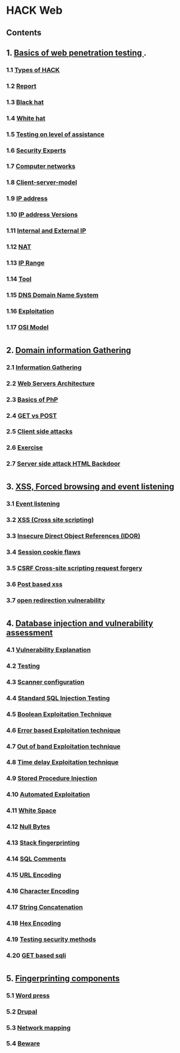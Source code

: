 #
# HACK Web
## Contents
## 1.  [ Basics of web penetration testing ](HACK.md#1.0).
### 1.1 [  Types of HACK ](HACK.md#1.1)
### 1.2 [ Report ](HACK.md#1.2)
### 1.3 [ Black hat ](HACK.md#1.3)
### 1.4 [ White hat ](HACK.md#1.4)
### 1.5 [  Testing on level of assistance ](HACK.md#1.5)
### 1.6 [  Security Experts ](HACK.md#1.6)
### 1.7 [ Computer networks  ](HACK.md#1.7)
### 1.8 [ Client-server-model ](HACK.md#1.8)
### 1.9 [  IP address ](HACK.md#1.9)
### 1.10 [  IP address Versions ](HACK.md#1.10)
### 1.11 [ Internal and External IP ](HACK.md#1.11)
### 1.12 [  NAT ](HACK.md#1.12)
### 1.13 [  IP Range ](HACK.md#1.13)
### 1.14 [ Tool  ](HACK.md#1.14)
### 1.15 [  DNS Domain Name System ](HACK.md#1.15)
### 1.16 [ Exploitation ](HACK.md#1.16)
### 1.17 [  OSI Model ](HACK.md#1.17)
#
## 2. [  Domain information Gathering ](HACK.md#2.0)
### 2.1 [ Information Gathering  ](HACK.md#2.1)
### 2.2 [ Web Servers Architecture ](HACK.md#2.2)
### 2.3 [  Basics of PhP ](HACK.md#2.3)
### 2.4 [  GET vs POST ](HACK.md#2.4)
### 2.5 [ Client side attacks  ](HACK.md#2.5)
### 2.6 [ Exercise  ](HACK.md#2.6)
### 2.7 [ Server side attack HTML Backdoor  ](HACK.md#2.7)
#
## 3. [ XSS, Forced browsing and event listening ](HACK.md#3.0)
### 3.1 [ Event listening ](HACK.md#3.1)
### 3.2 [  XSS (Cross site scripting) ](HACK.md#3.2)
### 3.3 [  Insecure Direct Object References (IDOR) ](HACK.md#3.3)
### 3.4 [  Session cookie flaws ](HACK.md#3.4)
### 3.5 [ CSRF Cross-site scripting request forgery ](HACK.md#3.5)
### 3.6 [ Post based xss ](HACK.md#3.6)
### 3.7 [ open redirection vulnerability ](HACK.md#3.7)
#
## 4. [ Database injection and vulnerability assessment  ](HACK.md#4.0)
### 4.1 [Vulnerability Explanation ](HACK.md#4.1)
### 4.2 [ Testing ](HACK.md#4.2)
### 4.3 [ Scanner configuration ](HACK.md#4.3)
### 4.4 [ Standard SQL Injection Testing ](HACK.md#4.4)
### 4.5 [ Boolean Exploitation Technique ](HACK.md#4.5)
### 4.6 [ Error based Exploitation technique ](HACK.md#4.6)
### 4.7 [  Out of band Exploitation technique](HACK.md#4.7)
### 4.8 [  Time delay Exploitation technique ](HACK.md#4.8)
### 4.9 [  Stored Procedure Injection ](HACK.md#4.9)
### 4.10 [Automated Exploitation ](HACK.md#4.10)
### 4.11 [ White Space ](HACK.md#4.11)
### 4.12 [ Null Bytes ](HACK.md#4.12)
### 4.13 [ Stack fingerprinting ](HACK.md#4.13)
### 4.14 [ SQL Comments ](HACK.md#4.14)
### 4.15 [ URL Encoding ](HACK.md#4.15)
### 4.16 [ Character Encoding ](HACK.md#4.16)
### 4.17 [ String Concatenation ](HACK.md#4.17)
### 4.18 [ Hex Encoding ](HACK.md#4.18)
### 4.19 [ Testing security methods ](HACK.md#4.19)
### 4.20 [ GET based sqli ](HACK.md#4.20)
#
## 5. [  Fingerprinting components ](HACK.md#5.0)
### 5.1 [ Word press ](HACK.md#5.1)
### 5.2 [  Drupal ](HACK.md#5.2)
### 5.3 [  Network mapping ](HACK.md#5.3)
### 5.4 [  Beware ](HACK.md#5.4)
#